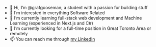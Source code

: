 - 👋 Hi, I’m @grafgooseman, a student with a passion for building stuff
- 👀 I’m interested in everything Software Related
- 🌱 I’m currently learning full-stack web development and Machine Learning (experienced in Next.js and C#)
- 💞️ I’m currently looking for a full-time position in Great Toronto Area or remotely 
- 📫 You can reach me through [my LinkedIn](https://www.linkedin.com/in/gusev-artem/ "Artem's LinkedIn")

<!---
grafgooseman/grafgooseman is a ✨ special ✨ repository because its `README.md` (this file) appears on your GitHub profile.
You can click the Preview link to take a look at your changes.
--->
